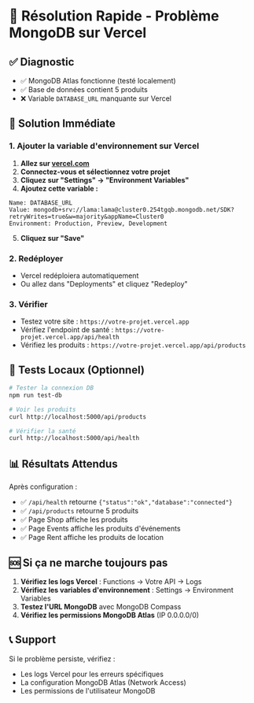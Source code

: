 # 🚀 Résolution Rapide - Problème MongoDB sur Vercel

## ✅ Diagnostic
- ✅ MongoDB Atlas fonctionne (testé localement)
- ✅ Base de données contient 5 produits
- ❌ Variable `DATABASE_URL` manquante sur Vercel

## 🔧 Solution Immédiate

### 1. Ajouter la variable d'environnement sur Vercel

1. **Allez sur [vercel.com](https://vercel.com)**
2. **Connectez-vous et sélectionnez votre projet**
3. **Cliquez sur "Settings" → "Environment Variables"**
4. **Ajoutez cette variable :**

```
Name: DATABASE_URL
Value: mongodb+srv://lama:lama@cluster0.254tgqb.mongodb.net/SDK?retryWrites=true&w=majority&appName=Cluster0
Environment: Production, Preview, Development
```

5. **Cliquez sur "Save"**

### 2. Redéployer

- Vercel redéploiera automatiquement
- Ou allez dans "Deployments" et cliquez "Redeploy"

### 3. Vérifier

- Testez votre site : `https://votre-projet.vercel.app`
- Vérifiez l'endpoint de santé : `https://votre-projet.vercel.app/api/health`
- Vérifiez les produits : `https://votre-projet.vercel.app/api/products`

## 🧪 Tests Locaux (Optionnel)

```bash
# Tester la connexion DB
npm run test-db

# Voir les produits
curl http://localhost:5000/api/products

# Vérifier la santé
curl http://localhost:5000/api/health
```

## 📊 Résultats Attendus

Après configuration :

- ✅ `/api/health` retourne `{"status":"ok","database":"connected"}`
- ✅ `/api/products` retourne 5 produits
- ✅ Page Shop affiche les produits
- ✅ Page Events affiche les produits d'événements
- ✅ Page Rent affiche les produits de location

## 🆘 Si ça ne marche toujours pas

1. **Vérifiez les logs Vercel** : Functions → Votre API → Logs
2. **Vérifiez les variables d'environnement** : Settings → Environment Variables
3. **Testez l'URL MongoDB** avec MongoDB Compass
4. **Vérifiez les permissions MongoDB Atlas** (IP 0.0.0.0/0)

## 📞 Support

Si le problème persiste, vérifiez :
- Les logs Vercel pour les erreurs spécifiques
- La configuration MongoDB Atlas (Network Access)
- Les permissions de l'utilisateur MongoDB
